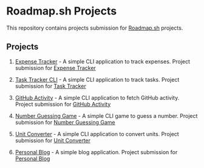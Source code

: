 # Roadmap.sh Projects

This repository contains projects submission for [Roadmap.sh](https://roadmap.sh) projects.

## Projects
1. [Expense Tracker](./expense-tracker-cli) - A simple CLI application to track expenses.
  Project submission for [Expense Tracker](https://roadmap.sh/projects/expense-tracker)

2. [Task Tracker CLI](./task-tacker-cli) - A simple CLI application to track tasks.
   Project submission for [Task Tracker](https://roadmap.sh/projects/task-tracker)

3. [GitHub Activity](./github-activity-cli) - A simple CLI application to fetch GitHub activity.
   Project submission for [GitHub Activity](https://roadmap.sh/projects/github-user-activity)

4. [Number Guessing Game](./number-guessing-game) - A simple CLI game to guess a number.
   Project submission for [Number Guessing Game](https://roadmap.sh/projects/number-guessing-game)

5. [Unit Converter](./unit-converter) - A simple CLI application to convert units.
   Project submission for [Unit Converter](https://roadmap.sh/projects/unit-converter)
6. [Personal Blog](./personal-blog) - A simple blog application.
   Project submission for [Personal Blog](https://roadmap.sh/projects/personal-blog)

